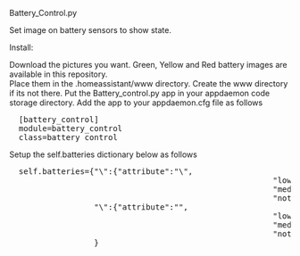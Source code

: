 Battery_Control.py

  Set image on battery sensors to show state.

  Install:

  Download the pictures you want.  Green, Yellow and Red battery images 
  are available in this repository.  
  Place them in the .homeassistant/www directory.  Create the www directory if its not there.
  Put the Battery_control.py app in your appdaemon code storage directory.
  Add the app to your appdaemon.cfg file as follows
<pre>
  [battery_control]
  module=battery_control
  class=battery_control
</pre>
  Setup the self.batteries dictionary below as follows
  <pre>
  self.batteries={"\<HA Sensor name for battery state\>":{"attribute":"\<Attribute name (None if it's the default state for the sensor\>",
                                                        "low":\<low level\>,
                                                        "med":\<medium level\>,
                                                        "notify":"\<email address to notify on low level\>"},
                  "\<repeat for next sensor\>":{"attribute":"<Attribute name (None if it\'s the default state for the sensor\>",
                                                        "low":\<low level\>,
                                                        "med":\<medium level\>,
                                                        "notify":"\<email address to notify on low level\>"}
                  }
                  </pre>

